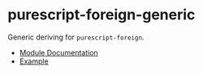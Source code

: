 # purescript-foreign-generic

Generic deriving for `purescript-foreign`.

- [Module Documentation](docs/Data/Foreign/Generic.purs)
- [Example](test/Main.purs)

